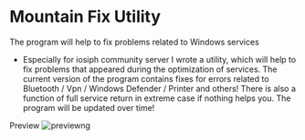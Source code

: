 # Mountain Fix Utility
The program will help to fix problems related to Windows services

- Especially for iosiph community server I wrote a utility, which will help to fix problems that appeared during the optimization of services. The current version of the program contains fixes for errors related to Bluetooth / Vpn / Windows Defender / Printer and others! There is also a function of full service return in extreme case if nothing helps you.
The program will be updated over time!

Preview
![previewng](https://user-images.githubusercontent.com/102613303/160690456-3071b36d-6cfe-4b1a-b7d1-720c9cb525aa.png)

